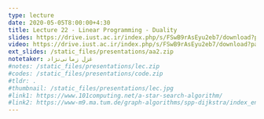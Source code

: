 ```yaml
---
type: lecture
date: 2020-05-05T8:00:00+4:30
title: Lecture 22 - Linear Programming - Duality
slides: https://drive.iust.ac.ir/index.php/s/FSwB9rAsEyu2eb7/download?path=%2FSlides&files=S22.pdf
video: https://drive.iust.ac.ir/index.php/s/FSwB9rAsEyu2eb7/download?path=%2FVideos&files=S22.mp4
ext_slides: /static_files/presentations/aa2.zip
notetaker: غزل زمانی‌نژاد
#notes: /static_files/presentations/lec.zip
#codes: /static_files/presentations/code.zip
#tldr: .
#thumbnail: /static_files/presentations/lec.jpg
#link1: https://www.101computing.net/a-star-search-algorithm/
#link2: https://www-m9.ma.tum.de/graph-algorithms/spp-dijkstra/index_en.html
---
```

